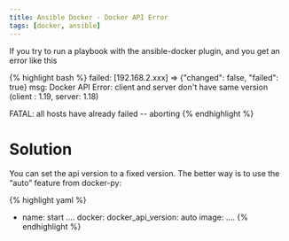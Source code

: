 ```yaml
---
title: Ansible Docker - Docker API Error
tags: [docker, ansible]
---
```


If you try to run a playbook with the ansible-docker plugin, and you get an error like this

{% highlight bash %}
failed: [192.168.2.xxx] => {"changed": false, "failed": true}
msg: Docker API Error: client and server don't have same version (client : 1.19, server: 1.18)

FATAL: all hosts have already failed -- aborting
{% endhighlight %}

# Solution

You can set the api version to a fixed version. The better way is to use the “auto” feature from docker-py:

{% highlight yaml %}
- name: start ....
    docker:
      docker_api_version: auto
      image: ....
{% endhighlight %}